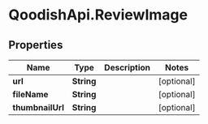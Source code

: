 # QoodishApi.ReviewImage

## Properties
Name | Type | Description | Notes
------------ | ------------- | ------------- | -------------
**url** | **String** |  | [optional] 
**fileName** | **String** |  | [optional] 
**thumbnailUrl** | **String** |  | [optional] 


